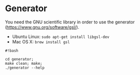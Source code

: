 # Generator #

You need the GNU scientific library in order to use the generator (https://www.gnu.org/software/gsl/).

* Ubuntu Linux: ```sudo apt-get install libgsl-dev```
* Mac OS X: ```brew install gsl```

```
#!bash

cd generator;
make clean; make;
./generator --help

```